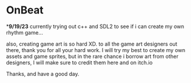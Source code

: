 # OnBeat

***9/19/23**
currently trying out c++ and SDL2 to see if i can create my own rhythm game...

also, creating game art is so hard XD.
to all the game art designers out there, thank you for all your hard work.
I will try my best to create my own assets and game sprites, but in the rare chance i borrow art from other designers,
I will make sure to credit them here and on itch.io

Thanks, and have a good day.
